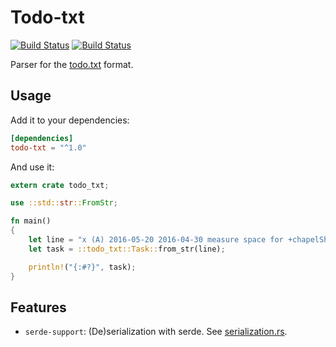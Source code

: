 # Todo-txt

[![Build Status](https://travis-ci.org/sanpii/todo-txt.svg?branch=master)](https://travis-ci.org/sanpii/todo-txt)
[![Build Status](https://gitlab.com/sanpi/todo-txt/badges/master/build.svg)](https://gitlab.com/sanpi/todo-txt/commits/master)

Parser for the [todo.txt](https://github.com/todotxt/todo.txt) format.

## Usage

Add it to your dependencies:

```toml
[dependencies]
todo-txt = "^1.0"
```

And use it:

```rust
extern crate todo_txt;

use ::std::str::FromStr;

fn main()
{
    let line = "x (A) 2016-05-20 2016-04-30 measure space for +chapelShelving @chapel due:2016-05-30";
    let task = ::todo_txt::Task::from_str(line);

    println!("{:#?}", task);
}
```

## Features

* `serde-support`: (De)serialization with serde. See
    [serialization.rs](examples/serialization.rs).
